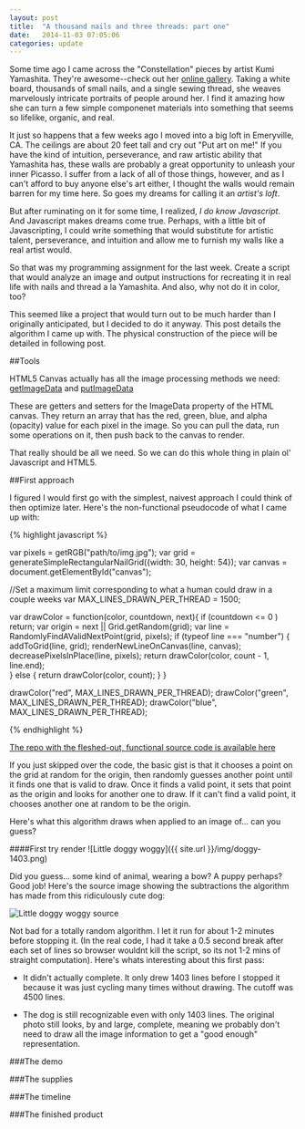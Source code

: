 ```yaml
---
layout: post
title:  "A thousand nails and three threads: part one"
date:   2014-11-03 07:05:06
categories: update
---
```


Some time ago I came across the "Constellation" pieces by artist Kumi Yamashita. They're awesome--check out her [online gallery](http://www.kumiyamashita.com/constellation/). Taking a white board, thousands of small nails, and a single sewing thread, she weaves marvelously intricate portraits of people around her. I find it amazing how she can turn a few simple componenet materials into something that seems so lifelike, organic, and real.

It just so happens that a few weeks ago I moved into a big loft in Emeryville, CA. The ceilings are about 20 feet tall and cry out "Put art on me!"  If you have the kind of intuition, perseverance, and raw artistic ability that Yamashita has, these walls are probably a great opportunity to unleash your inner Picasso. I suffer from a lack of all of those things, however, and as I can't afford to buy anyone else's art either, I thought the walls would remain barren for my time here. So goes my dreams for calling it an _artist's loft_. 

But after ruminating on it for some time, I realized, _I do know Javascript_.  And Javascript makes dreams come true. Perhaps, with a little bit of Javascripting, I could write something that would substitute for artistic talent, perseverance, and intuition and allow me to furnish my walls like a real artist would. 

So that was my programming assignment for the last week. Create a script that would analyze an image and output instructions for recreating it in real life with nails and thread a la Yamashita. And also, why not do it in color, too?

This seemed like a project that would turn out to be much harder than I originally anticipated, but I decided to do it anyway. This post details the algorithm I came up with. The physical construction of the piece will be detailed in following post. 

##Tools

HTML5 Canvas actually has all the image processing methods we need:   [getImageData]( https://developer.mozilla.org/en-US/docs/Web/API/CanvasRenderingContext2D#getImageData ) and [putImageData](https://developer.mozilla.org/en-US/docs/Web/API/CanvasRenderingContext2D#putImageData )

These are getters and setters for the ImageData property of the HTML canvas. They return an array that has the red, green, blue, and alpha (opacity) value for each pixel in the image. So you can pull the data, run some operations on it, then push back to the canvas to render.

That really should be all we need. So we can do this whole thing in plain ol' Javascript and HTML5. 

##First approach

I figured I would first go with the simplest, naivest approach I could think of then optimize later. Here's the non-functional pseudocode of what I came up with:

{% highlight javascript %}

var pixels = getRGB("path/to/img.jpg");
var grid = generateSimpleRectangularNailGrid({width: 30, height: 54});
var canvas = document.getElementById("canvas");

//Set a maximum limit corresponding to what a human could draw in a couple weeks
var MAX_LINES_DRAWN_PER_THREAD = 1500; 

var drawColor = function(color, countdown, next){
  if (countdown <= 0 ) return;
  var origin = next || Grid.getRandom(grid);
  var line = RandomlyFindAValidNextPoint(grid, pixels);
  if (typeof line === "number")  {
    addToGrid(line, grid);
    renderNewLineOnCanvas(line, canvas);
    decreasePixelsInPlace(line, pixels);
    return drawColor(color, count - 1, line.end);    
  } else {
    return drawColor(color, count);
  }
}

drawColor("red", MAX_LINES_DRAWN_PER_THREAD);
drawColor("green", MAX_LINES_DRAWN_PER_THREAD);
drawColor("blue", MAX_LINES_DRAWN_PER_THREAD);

{% endhighlight %}

[The repo with the fleshed-out, functional source code is available here](https://github.com/rewonc/nailsandthread) 

If you just skipped over the code, the basic gist is that it chooses a point on the grid at random for the origin, then randomly guesses another point until it finds one that is valid to draw. Once it finds a valid point, it sets that point as the origin and looks for another one to draw.  If it can't find a valid point, it chooses another one at random to be the origin.

Here's what this algorithm draws when applied to an image of... can you guess?

####First try render
![Little doggy woggy]({{ site.url }}/img/doggy-1403.png)

Did you guess... some kind of animal, wearing a bow? A puppy perhaps? Good job! Here's the source image showing the subtractions the algorithm has made from this ridiculously cute dog:

![Little doggy woggy source]({{site.url}}/img/doggysrc.png)

Not bad for a totally random algorithm. I let it run for about 1-2 minutes before stopping it. (In the real code, I had it take a 0.5 second break after each set of lines so browser wouldnt kill the script, so its not 1-2 mins of straight computation). Here's whats interesting about this first pass:

* It didn't actually complete. It only drew 1403 lines before I stopped it because it was just cycling many times without drawing. The cutoff was 4500 lines. 

* The dog is still recognizable even with only 1403 lines. The original photo still looks, by and large, complete, meaning we probably don't need to draw all the image information to get a "good enough" representation. 


###The demo

###The supplies

###The timeline

###The finished product

